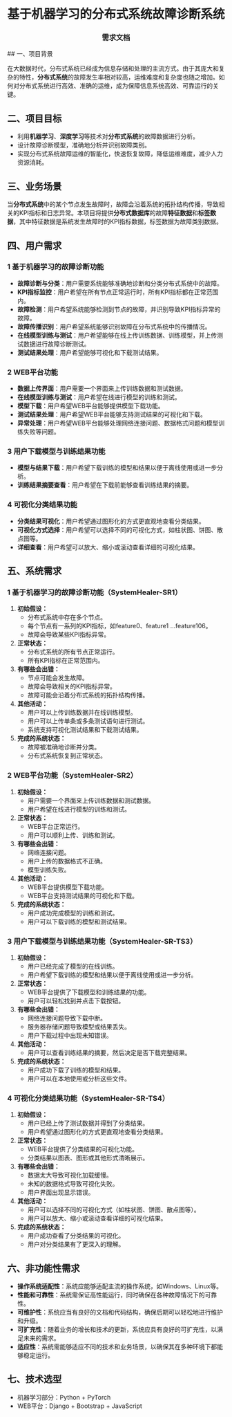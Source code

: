 <div align = "center">   
    <h1>基于机器学习的分布式系统故障诊断系统</h1>
    <h3>需求文档</h3>
</div>
## 一、项目背景

在大数据时代，分布式系统已经成为信息存储和处理的主流方式。由于其庞大和复杂的特性，**分布式系统**的故障发生率相对较高，运维难度和复杂度也随之增加。如何对分布式系统进行高效、准确的运维，成为保障信息系统高效、可靠运行的关键。

## 二、项目目标

- 利用**机器学习**、**深度学习**等技术对**分布式系统**的故障数据进行分析。
- 设计故障诊断模型，准确地分析并识别故障类别。
- 实现分布式系统故障运维的智能化，快速恢复故障，降低运维难度，减少人力资源消耗。

## 三、业务场景

当**分布式系统**中的某个节点发生故障时，故障会沿着系统的拓扑结构传播，导致相关的KPI指标和日志异常。本项目将提供**分布式数据库**的故障**特征数据**和**标签数据**，其中特征数据是系统发生故障时的KPI指标数据，标签数据为故障类别数据。

## 四、用户需求

### 1 基于机器学习的故障诊断功能

- **故障诊断与分类**：用户需要系统能够准确地诊断和分类分布式系统中的故障。
- **KPI指标监控**：用户希望在所有节点正常运行时，所有KPI指标都在正常范围内。
- **故障检测**：用户希望系统能够检测到节点的故障，并识别导致KPI指标异常的故障。
- **故障传播识别**：用户希望系统能够识别故障在分布式系统中的传播情况。
- **在线模型训练与测试**：用户希望能够在线上传训练数据、训练模型，并上传测试数据进行故障诊断测试。
- **测试结果处理**：用户希望能够可视化和下载测试结果。

### 2 WEB平台功能

- **数据上传界面**：用户需要一个界面来上传训练数据和测试数据。
- **在线模型训练与测试**：用户希望在线进行模型的训练和测试。
- **模型下载**：用户希望WEB平台能够提供模型下载功能。
- **测试结果处理**：用户希望WEB平台能够支持测试结果的可视化和下载。
- **异常处理**：用户希望WEB平台能够处理网络连接问题、数据格式问题和模型训练失败等问题。

### 3 用户下载模型与训练结果功能

- **模型与结果下载**：用户希望下载训练的模型和结果以便于离线使用或进一步分析。
- **训练结果摘要查看**：用户希望在下载前能够查看训练结果的摘要。

### 4 可视化分类结果功能

- **分类结果可视化**：用户希望通过图形化的方式更直观地查看分类结果。
- **可视化方式选择**：用户希望可以选择不同的可视化方式，如柱状图、饼图、散点图等。
- **详细查看**：用户希望可以放大、缩小或滚动查看详细的可视化结果。

## 五、系统需求

### 1 基于机器学习的故障诊断功能（SystemHealer-SR1）

1. **初始假设：**
   - 分布式系统中存在多个节点。
   - 每个节点有一系列的KPI指标，如feature0、feature1 ...feature106。
   - 故障会导致某些KPI指标异常。
2. **正常状态：**
   - 分布式系统的所有节点正常运行。
   - 所有KPI指标在正常范围内。
3. **有哪些会出错：**
   - 节点可能会发生故障。
   - 故障会导致相关的KPI指标异常。
   - 故障可能会沿着分布式系统的拓扑结构传播。
4. **其他活动：**
   - 用户可以上传训练数据并在线训练模型。
   - 用户可以上传单条或多条测试语句进行测试。
   - 系统支持可视化测试结果和下载测试结果。
5. **完成的系统状态：**
   - 故障被准确地诊断并分类。
   - 分布式系统恢复到正常状态。

### 2 WEB平台功能（SystemHealer-SR2）

1. **初始假设：**
   - 用户需要一个界面来上传训练数据和测试数据。
   - 用户希望在线进行模型的训练和测试。
2. **正常状态：**
   - WEB平台正常运行。
   - 用户可以顺利上传、训练和测试。
3. **有哪些会出错：**
   - 网络连接问题。
   - 用户上传的数据格式不正确。
   - 模型训练失败。
4. **其他活动：**
   - WEB平台提供模型下载功能。
   - WEB平台支持测试结果的可视化和下载。
5. **完成的系统状态：**
   - 用户成功完成模型的训练和测试。
   - 用户可以下载训练的模型和测试结果。

### 3 用户下载模型与训练结果功能（SystemHealer-SR-TS3）

1. **初始假设：**
   - 用户已经完成了模型的在线训练。
   - 用户希望下载训练的模型和结果以便于离线使用或进一步分析。
2. **正常状态：**
   - WEB平台提供了下载模型和训练结果的功能。
   - 用户可以轻松找到并点击下载按钮。
3. **有哪些会出错：**
   - 网络连接问题导致下载中断。
   - 服务器存储问题导致模型或结果丢失。
   - 用户下载过程中出现未知错误。
4. **其他活动：**
   - 用户可以查看训练结果的摘要，然后决定是否下载完整结果。
5. **完成的系统状态：**
   - 用户成功下载了训练的模型和结果。
   - 用户可以在本地使用或分析这些文件。

### 4 可视化分类结果功能（SystemHealer-SR-TS4）

1. **初始假设：**
   - 用户已经上传了测试数据并得到了分类结果。
   - 用户希望通过图形化的方式更直观地查看分类结果。
2. **正常状态：**
   - WEB平台提供了分类结果的可视化功能。
   - 分类结果以图表、图形或其他形式清晰展示。
3. **有哪些会出错：**
   - 数据太大导致可视化加载缓慢。
   - 未知的数据格式导致可视化失败。
   - 用户界面出现显示错误。
4. **其他活动：**
   - 用户可以选择不同的可视化方式（如柱状图、饼图、散点图等）。
   - 用户可以放大、缩小或滚动查看详细的可视化结果。
5. **完成的系统状态：**
   - 用户成功查看了分类结果的可视化。
   - 用户对分类结果有了更深入的理解。

## 六、非功能性需求

- **操作系统适配性**：系统应能够适配主流的操作系统，如Windows、Linux等。
- **性能和可靠性**：系统需保证高性能运行，同时确保在各种故障情况下的可靠性。
- **可维护性**：系统应当有良好的文档和代码结构，确保后期可以轻松地进行维护和升级。
- **可扩充性**：随着业务的增长和技术的更新，系统应具有良好的可扩充性，以满足未来的需求。
- **适应性**：系统需能够适应不同的技术和业务场景，以确保其在多种环境下都能够稳定运行。

## 七、技术选型

- 机器学习部分：Python + PyTorch
- WEB平台：Django + Bootstrap + JavaScript

